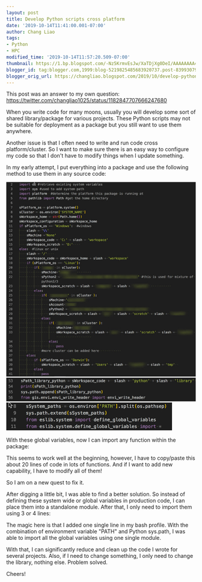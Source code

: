 ```yaml
---
layout: post
title: Develop Python scripts cross platform
date: '2019-10-14T11:41:00.001-07:00'
author: Chang Liao
tags:
- Python
- HPC
modified_time: '2019-10-14T11:57:20.509-07:00'
thumbnail: https://1.bp.blogspot.com/-Nz5KrmvEsJw/XaTDjXg0DeI/AAAAAAAA4kg/UHwhK2xB4H0ln_ShSybujc6BATJPGrcZwCLcBGAsYHQ/s72-c/01.jpg
blogger_id: tag:blogger.com,1999:blog-5219825485683920737.post-839930796884516868
blogger_orig_url: https://changliao.blogspot.com/2019/10/develop-python-scripts-cross-platform.html
---
```




This post was an answer to my own question: https://twitter.com/changliao1025/status/1182847707666247680

When you write code for many moons, usually you will develop some sort of shared library/package for various projects.
These Python scripts may not be suitable for deployment as a package but you still want to use them anywhere.

Another issue is that I often need to write and run code cross platform/cluster. So I want to make sure there is an easy way to configure my code so that I don't have to modify things when I update something.

In my early attempt, I put everything into a package and use the following method to use them in any source code:

![Figure 1](https://github.com/changliao/changliao.github.io/blob/main/_figure/python01.jpg?raw=true)
![Figure 2](https://github.com/changliao/changliao.github.io/blob/main/_figure/python02.jpg?raw=true)
![Figure 3](https://github.com/changliao/changliao.github.io/blob/main/_figure/python03.jpg?raw=true)

With these global variables, now I can import any function within the package:


This seems to work well at the beginning, however, I have to copy/paste this about 20 lines of code in lots of functions. And if I want to add new capability, I have to modify all of them!

So I am on a new quest to fix it.

After digging a little bit, I was able to find a better solution. So instead of defining these system wide or global variables in production code, I can place them into a standalone module.
After that, I only need to import them using 3 or 4 lines:


The magic here is that I added one single line in my bash profile.
With the combination of environment variable "PATH" and Python sys.path, I was able to import all the global variables using one single module.

With that, I can significantly reduce and clean up the code I wrote for several projects. Also, if I need to change something, I only need to change the library, nothing else.
Problem solved.

Cheers!